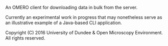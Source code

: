 An OMERO client for downloading data in bulk from the server.

Currently an experimental work in progress that may nonetheless serve as
an illustrative example of a Java-based CLI application.

Copyright (C) 2016 University of Dundee & Open Microscopy Environment.
All rights reserved.

